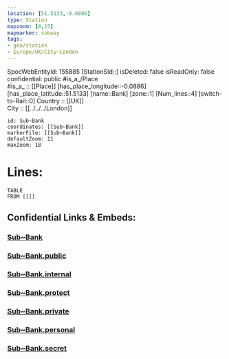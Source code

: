```yaml
---
location: [51.5133,-0.0886] 
type: Station 
mapzoom: [8,15] 
mapmarker: subway 
tags:
- geo/station
- Europe/UK/City~London
---
```

SpocWebEntityId: 155885
[StationSId::] 
isDeleted: false
isReadOnly: false
confidential: public
#is_a_/Place  
#is_a_ :: [[Place]] 
[has_place_longitude::-0.0886] 
[has_place_latitude::51.5133] 
[name::Bank] 
[zone::1] 
[Num_lines::4] 
[switch-to-Rail::0] 
Country :: [[UK]]  
City :: [[../../../London]]  


```leaflet
id: Sub~Bank
coordinates: [[Sub~Bank]] 
markerFile: [[Sub~Bank]] 
defaultZoom: 11 
maxZoom: 18
```


# Lines: 
```dataview
TABLE 
FROM [[]] 
```


## Confidential Links & Embeds: 

### [Sub~Bank](/_Standards/Earth/Continent/Europe/Europe~North/UK/England/Regions~England/London,Greater/cities~GreaterLondon/Underground/Station/Sub~Bank.md) 

### [Sub~Bank.public](/_public/Earth/Continent/Europe/Europe~North/UK/England/Regions~England/London,Greater/cities~GreaterLondon/Underground/Station/Sub~Bank.public.md) 

### [Sub~Bank.internal](/_internal/Earth/Continent/Europe/Europe~North/UK/England/Regions~England/London,Greater/cities~GreaterLondon/Underground/Station/Sub~Bank.internal.md) 

### [Sub~Bank.protect](/_protect/Earth/Continent/Europe/Europe~North/UK/England/Regions~England/London,Greater/cities~GreaterLondon/Underground/Station/Sub~Bank.protect.md) 

### [Sub~Bank.private](/_private/Earth/Continent/Europe/Europe~North/UK/England/Regions~England/London,Greater/cities~GreaterLondon/Underground/Station/Sub~Bank.private.md) 

### [Sub~Bank.personal](/_personal/Earth/Continent/Europe/Europe~North/UK/England/Regions~England/London,Greater/cities~GreaterLondon/Underground/Station/Sub~Bank.personal.md) 

### [Sub~Bank.secret](/_secret/Earth/Continent/Europe/Europe~North/UK/England/Regions~England/London,Greater/cities~GreaterLondon/Underground/Station/Sub~Bank.secret.md)

